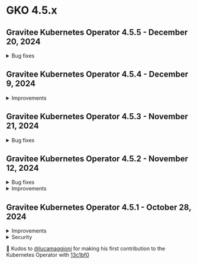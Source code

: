# GKO 4.5.x


## Gravitee Kubernetes Operator 4.5.5 - December 20, 2024

<details>
<summary>Bug fixes</summary>

  * Missing deprecated status in API definition for plans [#10248](https://github.com/gravitee-io/issues/issues/10248)
  * Application notifyMembers doesn't work [#10231](https://github.com/gravitee-io/issues/issues/10231)
  * Editable HTTP configuration when an API is managed by the operator [#10221](https://github.com/gravitee-io/issues/issues/10221)
  * Missing Key and Trust Store  fields in API Definition [#10215](https://github.com/gravitee-io/issues/issues/10215)
  * Template strings are not resolved for API Resources references [#10214](https://github.com/gravitee-io/issues/issues/10214)
  * Unable to import two v2 plans with same type in APIM [#10195](https://github.com/gravitee-io/issues/issues/10195)
</details>


## Gravitee Kubernetes Operator 4.5.4 - December 9, 2024

<details>
<summary>Improvements</summary>

  * Issue a clear warning when attempting to apply a group with an API primary owner [#10094](https://github.com/gravitee-io/issues/issues/10094)
  * Improve OAuth application settings validation [#10079](https://github.com/gravitee-io/issues/issues/10079)
</details>


## Gravitee Kubernetes Operator 4.5.3 - November 21, 2024
    
<details>
<summary>Bug fixes</summary>

  * API v2 CRD export cannot be applied when setting selection rules on plans [#10185](https://github.com/gravitee-io/issues/issues/10185)
  * Adding a page is allowed for v4 APIs managed by the operator [#10184](https://github.com/gravitee-io/issues/issues/10184)
  * API state is not exported when the API is stopped [#10172](https://github.com/gravitee-io/issues/issues/10172)
  * Cloud context fails with token stored in a secret [#10170](https://github.com/gravitee-io/issues/issues/10170)
  * Webhook validation fails when management context references a secret [#10168](https://github.com/gravitee-io/issues/issues/10168)
  * The notifyMembers property is ignored for V2 APIs [#10163](https://github.com/gravitee-io/issues/issues/10163)
  * Empty map values are ignored when persisting resources [#10161](https://github.com/gravitee-io/issues/issues/10161)
  * Plan IDs are regenerated for V2 APIs after GKO upgrade [#10159](https://github.com/gravitee-io/issues/issues/10159)
  * GKO - API Definition - Default System Folder "Aside" [#10152](https://github.com/gravitee-io/issues/issues/10152)
  * Edit on Github button deactivated when deploying github fetcher [#10078](https://github.com/gravitee-io/issues/issues/10078)
  * API Pages are not deleted when combining http-fetcher (or markdown) and github-fetchers together [#10087](https://github.com/gravitee-io/issues/issues/10087)
</details>


## Gravitee Kubernetes Operator 4.5.2 - November 12, 2024
    
<details>
<summary>Bug fixes</summary>

  * Having two plans with same name lead to duplicate key error on API v4 export [#10128](https://github.com/gravitee-io/issues/issues/10128)
  * APIs sourced from kubernetes config map get out of sync after some time [#10095](https://github.com/gravitee-io/issues/issues/10095)
  * Adding a member with an existing role id to a V2 API issues a warning [#10096](https://github.com/gravitee-io/issues/issues/10096)
  * GKO removes attributes with empty value from API Definition [#10034](https://github.com/gravitee-io/issues/issues/10034)
</details>


<details>
<summary>Improvements</summary>

  * Filter out v2 pages that are fetched from a root repo on CRD export [#10093](https://github.com/gravitee-io/issues/issues/10093)
</details>


## Gravitee Kubernetes Operator 4.5.1 - October 28, 2024
    
<details>
<summary>Improvements</summary>

  * Filter out v2 pages that are fetched from a root repo on CRD export [#10093](https://github.com/gravitee-io/issues/issues/10093)
  * Add support for pod tolerations in Helm charts [#10135](https://github.com/gravitee-io/issues/issues/10135)
</details>

<details>
<summary>Security</summary>

  * Narrow down webhook configurations role permissions [#10105](https://github.com/gravitee-io/issues/issues/10105)
</details>

🚀 Kudos to [@lucamaggioni](https://github.com/lucamaggioni) for making his first contribution to the Kubernetes Operator with [13c1bf0](https://github.com/gravitee-io/gravitee-kubernetes-operator/commit/13c1bf043f61564d8ef77cad27521a5cef7844e4)
